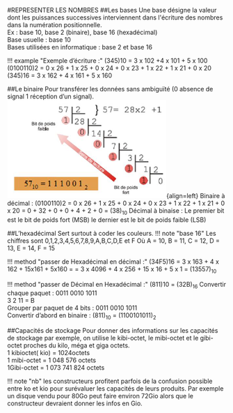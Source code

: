 #REPRESENTER LES NOMBRES
##Les bases
Une base désigne la valeur dont les puissances successives interviennent dans l'écriture des nombres dans la numération positionnelle.  
Ex : base 10, base 2 (binaire), base 16 (hexadécimal)  
Base usuelle : base 10  
Bases utilisées en informatique : base 2 et base 16  

!!! example "Exemple d’écriture :"
	(345)10 = 3 x 102 +4 x 101 + 5 x 100
	(0100110)2 = 0 x 26 + 1 x 25 + 0 x 24 + 0 x 23 + 1 x 22 + 1 x 21 + 0 x 20
	(345)16 = 3 x 162 + 4 x 161 + 5 x 160

##Le binaire
Pour transférer les données sans ambiguïté (0 absence de signal 1 réception d’un signal).
![conversion binaire decimal](img/conv_dec_bin.PNG){align=left}
Binaire à décimal :
(0100110)2 = 0 x 26 + 1 x 25 + 0 x 24 + 0 x 23 + 1 x 22 + 1 x 21 + 0 x 20
= 0 + 32 + 0 + 0 + 4 + 2 + 0 = (38)<sub>10</sub>
Décimal à binaise :
Le premier bit est le bit de poids fort (MSB) le dernier est le bit de poids faible (LSB)    

##L’hexadécimal
Sert surtout à coder les couleurs.
!!! note "base 16"
	Les chiffres sont 0,1,2,3,4,5,6,7,8,9,A,B,C,D,E et F
	Où A = 10, B = 11, C = 12, D = 13, E = 14, F = 15

!!! method "passer de Hexadécimal en décimal :"
	(34F5)16 = 3 x 163 + 4 x 162 + 15x161 + 5x160 =
	= 3 x 4096 + 4 x 256 + 15 x 16 + 5 x 1 = (13557)<sub>10</sub>

!!! method "passer de Décimal en Hexadécimal :"
	(811)10 = (32B)<sub>16</sub>
	Convertir chaque paquet : 0011 0010 1011  
								3 	2 	 11 = B  
	Grouper par paquet de 4 bits : 0011 0010 1011  
	Convertir d’abord en binaire : (811)<sub>10</sub> = (1100101011)<sub>2</sub>  


##Capacités de stockage
Pour donner des informations sur les capacités de stockage par exemple, on utilise le kibi-octet, le mibi-octet et le gibi-octet proches du kilo, méga et giga octets.  
1 kibioctet( kio) = 1024octets  
1 mibi-octet = 1 048 576 octets  
1Gibi-octet = 1 073 741 824 octets  

!!! note "nb"
	les constructeurs profitent parfois de la confusion possible entre ko et kio pour surévaluer les capacités de leurs produits. Par exemple un disque vendu pour 80Go peut faire environ 72Gio alors que le constructeur devraient donner les infos en Gio.